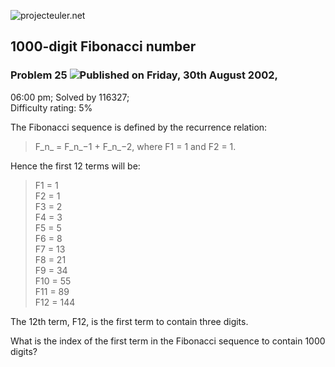 ![projecteuler.net](images/print_page_logo.png)

## 1000-digit Fibonacci number

### Problem 25 ![](images/icon_info.png)Published on Friday, 30th August 2002,
06:00 pm; Solved by 116327;  
Difficulty rating: 5%

The Fibonacci sequence is defined by the recurrence relation:

> F_n_ = F_n_−1 \+ F_n_−2, where F1 = 1 and F2 = 1.

Hence the first 12 terms will be:

> F1 = 1  
>  F2 = 1  
>  F3 = 2  
>  F4 = 3  
>  F5 = 5  
>  F6 = 8  
>  F7 = 13  
>  F8 = 21  
>  F9 = 34  
>  F10 = 55  
>  F11 = 89  
>  F12 = 144

The 12th term, F12, is the first term to contain three digits.

What is the index of the first term in the Fibonacci sequence to contain 1000
digits?

  
  

